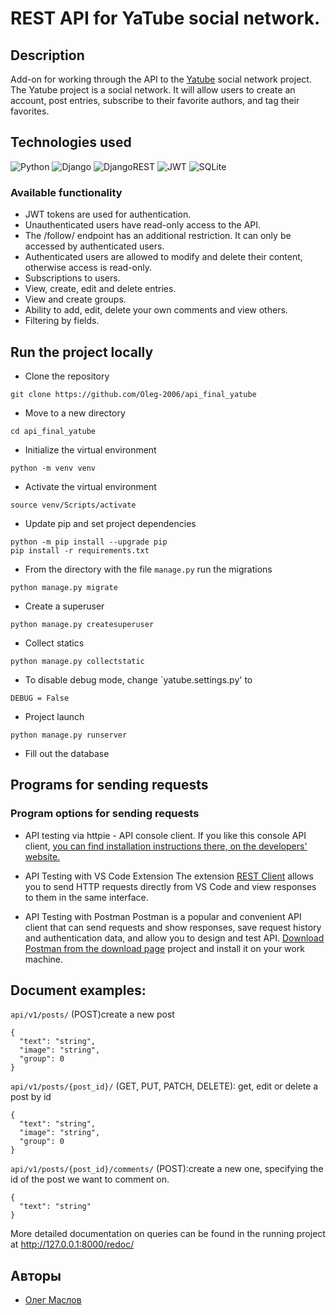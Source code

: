 # REST API for YaTube social network.

##  Description
Add-on for working through the API to the [Yatube](https://github.com/Oleg-2006/yatube_project) social network project. 
The Yatube project is a social network. It will allow users to create an account,
post entries, subscribe to their favorite authors, and tag their favorites.

##  Technologies used
![Python](https://img.shields.io/badge/Python-3776AB?style=for-the-badge&logo=python&logoColor=white) ![Django](https://img.shields.io/badge/Django-092E20?style=for-the-badge&logo=django&logoColor=white) ![DjangoREST](https://img.shields.io/badge/DJANGO-REST-ff1709?style=for-the-badge&logo=django&logoColor=white&color=ff1709&labelColor=gray) ![JWT](https://img.shields.io/badge/JWT-black?style=for-the-badge&logo=JSON%20web%20tokens) ![SQLite](https://img.shields.io/badge/sqlite-%2307405e.svg?style=for-the-badge&logo=sqlite&logoColor=white)

### Available functionality
* JWT tokens are used for authentication.
* Unauthenticated users have read-only access to the API.
* The /follow/ endpoint has an additional restriction. It can only be accessed by authenticated users.
* Authenticated users are allowed to modify and delete their content, otherwise access is read-only.
* Subscriptions to users.
* View, create, edit and delete entries.
* View and create groups.
* Ability to add, edit, delete your own comments and view others.
* Filtering by fields.

##  Run the project locally
- Clone the repository
```
git clone https://github.com/Oleg-2006/api_final_yatube
```
- Move to a new directory
```
cd api_final_yatube
```
- Initialize the virtual environment
```
python -m venv venv
```
- Activate the virtual environment
```
source venv/Scripts/activate
```
- Update pip and set project dependencies
```
python -m pip install --upgrade pip
pip install -r requirements.txt
```
- From the directory with the file `manage.py` run the migrations
```
python manage.py migrate
```
- Create a superuser
```
python manage.py createsuperuser
```
- Collect statics
```
python manage.py collectstatic
```
- To disable debug mode, change `yatube.settings.py' to
```
DEBUG = False
```
- Project launch
```
python manage.py runserver
```
- Fill out the database

##  Programs for sending requests

### Program options for sending requests
* API testing via httpie - API console client.
If you like this console API client, [you can find installation instructions there, on the developers' website.](https://httpie.io/docs/cli/installation)

* API Testing with VS Code Extension
The extension [REST Client](https://marketplace.visualstudio.com/items?itemName=humao.rest-client) allows you to send HTTP requests directly from VS Code and view responses to them in the same interface.

* API Testing with Postman
Postman is a popular and convenient API client that can send requests and show responses, save request history and authentication data, and allow you to design and test API.
[Download Postman from the download page](https://www.postman.com/downloads/) project and install it on your work machine.


## Document examples:

`api/v1/posts/` (POST)create a new post
```
{
  "text": "string",
  "image": "string",
  "group": 0
}
```
`api/v1/posts/{post_id}/` (GET, PUT, PATCH, DELETE): get, edit or delete a post by id
```
{
  "text": "string",
  "image": "string",
  "group": 0
}
```
`api/v1/posts/{post_id}/comments/` (POST):create a new one, specifying the id of the post we want to comment on.
```
{
  "text": "string"
}
```
More detailed documentation on queries can be found in the running project at http://127.0.0.1:8000/redoc/

## Авторы
- [Олег Маслов](https://github.com/Oleg-2006)